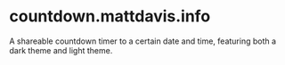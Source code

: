 # countdown.mattdavis.info

A shareable countdown timer to a certain date and time, featuring both a dark theme and light theme.
